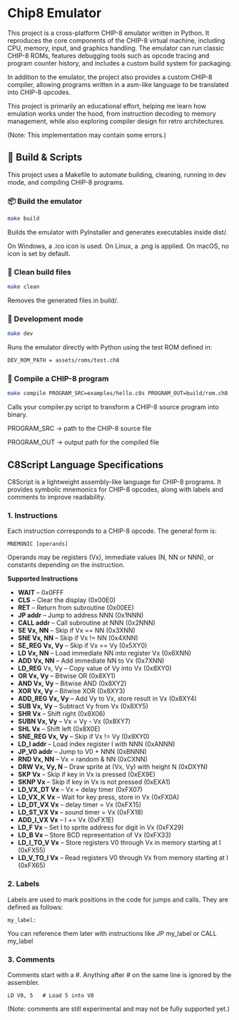 # Chip8 Emulator

This project is a cross-platform CHIP-8 emulator written in Python. It reproduces the core components of the CHIP-8 virtual machine, including CPU, memory, input, and graphics handling. The emulator can run classic CHIP-8 ROMs, features debugging tools such as opcode tracing and program counter history, and includes a custom build system for packaging.

In addition to the emulator, the project also provides a custom CHIP-8 compiler, allowing programs written in a asm-like language to be translated into CHIP-8 opcodes.

This project is primarily an educational effort, helping me learn how emulation works under the hood, from instruction decoding to memory management, while also exploring compiler design for retro architectures.

(Note: This implementation may contain some errors.)

## 🔨 Build & Scripts

This project uses a Makefile to automate building, cleaning, running in dev mode, and compiling CHIP-8 programs.

### 📦 Build the emulator
```bash
make build
```


Builds the emulator with PyInstaller and generates executables inside dist/.

On Windows, a .ico icon is used. On Linux, a .png is applied. On macOS, no icon is set by default.

### 🧹 Clean build files
```bash
make clean
```


Removes the generated files in build/.

### 🚀 Development mode

```bash
make dev
```

Runs the emulator directly with Python using the test ROM defined in:

```bash
DEV_ROM_PATH = assets/roms/test.ch8
```

### 📝 Compile a CHIP-8 program
```bash
make compile PROGRAM_SRC=examples/hello.c8s PROGRAM_OUT=build/rom.ch8
```


Calls your compiler.py script to transform a CHIP-8 source program into binary.

PROGRAM_SRC → path to the CHIP-8 source file

PROGRAM_OUT → output path for the compiled file

## C8Script Language Specifications

C8Script is a lightweight assembly-like language for CHIP-8 programs. It provides symbolic mnemonics for CHIP-8 opcodes, along with labels and comments to improve readability.

### 1. Instructions

Each instruction corresponds to a CHIP-8 opcode. The general form is:

```
MNEMONIC [operands]
```

Operands may be registers (Vx), immediate values (N, NN or NNN), or constants depending on the instruction.

**Supported Instructions**
- **WAIT** – 0x0FFF
- **CLS** – Clear the display (0x00E0)
- **RET** – Return from subroutine (0x00EE)
- **JP addr** – Jump to address NNN (0x1NNN)
- **CALL addr** – Call subroutine at NNN (0x2NNN)
- **SE Vx, NN** – Skip if Vx == NN (0x3XNN)
- **SNE Vx, NN** – Skip if Vx != NN (0x4XNN)
- **SE_REG Vx, Vy** – Skip if Vx == Vy (0x5XY0)
- **LD Vx, NN** – Load immediate NN into register Vx (0x6XNN)
- **ADD Vx, NN** – Add immediate NN to Vx (0x7XNN)
- **LD_REG** Vx, Vy – Copy value of Vy into Vx (0x8XY0)
- **OR Vx, Vy** – Bitwise OR (0x8XY1)
- **AND Vx, Vy** – Bitwise AND (0x8XY2)
- **XOR Vx, Vy** – Bitwise XOR (0x8XY3)
- **ADD_REG Vx, Vy** – Add Vy to Vx, store result in Vx (0x8XY4)
- **SUB Vx, Vy** – Subtract Vy from Vx (0x8XY5)
- **SHR Vx** – Shift right (0x8X06)
- **SUBN Vx, Vy** – Vx = Vy - Vx (0x8XY7)
- **SHL Vx** – Shift left (0x8X0E)
- **SNE_REG Vx, Vy** – Skip if Vx != Vy (0x9XY0)
- **LD_I addr** – Load index register I with NNN (0xANNN)
- **JP_V0 addr** – Jump to V0 + NNN (0xBNNN)
- **RND Vx, NN** – Vx = random & NN (0xCXNN)
- **DRW Vx, Vy, N** – Draw sprite at (Vx, Vy) with height N (0xDXYN)
- **SKP Vx** – Skip if key in Vx is pressed (0xEX9E)
- **SKNP Vx** – Skip if key in Vx is not pressed (0xEXA1)
- **LD_VX_DT Vx** – Vx = delay timer (0xFX07)
- **LD_VX_K Vx** – Wait for key press, store in Vx (0xFX0A)
- **LD_DT_VX Vx** – delay timer = Vx (0xFX15)
- **LD_ST_VX Vx** – sound timer = Vx (0xFX18)
- **ADD_I_VX Vx** – I += Vx (0xFX1E)
- **LD_F Vx** – Set I to sprite address for digit in Vx (0xFX29)
- **LD_B Vx** – Store BCD representation of Vx (0xFX33)
- **LD_I_TO_V Vx** – Store registers V0 through Vx in memory starting at I (0xFX55)
- **LD_V_TO_I Vx** – Read registers V0 through Vx from memory starting at I (0xFX65)

### 2. Labels

Labels are used to mark positions in the code for jumps and calls.
They are defined as follows:

```
my_label:
```

You can reference them later with instructions like JP my_label or CALL my_label

### 3. Comments

Comments start with a #.
Anything after # on the same line is ignored by the assembler.

```
LD V0, 5   # Load 5 into V0
```

(Note: comments are still experimental and may not be fully supported yet.)